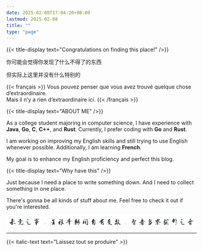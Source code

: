 ```yaml
---
date: 2025-02-08T17:04:20+08:00
lastmod: 2025-02-08
title: ""
type: "page"
---
```


{{< title-display text="Congratulations on finding this place!" />}}

你可能会觉得你发现了什么不得了的东西

但实际上这里并没有什么特别的

{{< français >}}
Vous pouvez penser que vous avez trouvé quelque chose d’extraordinaire.
<br>
Mais il n’y a rien d’extraordinaire ici.
{{< /français >}}

{{< title-display text="ABOUT ME" />}}

As a college student majoring in computer science, I have experience with **Java**, **Go**, **C**, **C++**, and **Rust**. Currently, I prefer coding with **Go** and **Rust**.

I am working on improving my English skills and still trying to use English whenever possible. Additionally, I am learning **French**.

My goal is to enhance my English proficiency and perfect this blog.


{{< title-display text="Why have this" />}}

Just because I need a place to write something down.
And I need to collect something in one place.


There's gonna be all kinds of stuff about me.
Feel free to check it out if you're interested.


[![](/img/hide/hide.png)](./nav)

---
{{< italic-text text="Laissez tout se produire" >}}